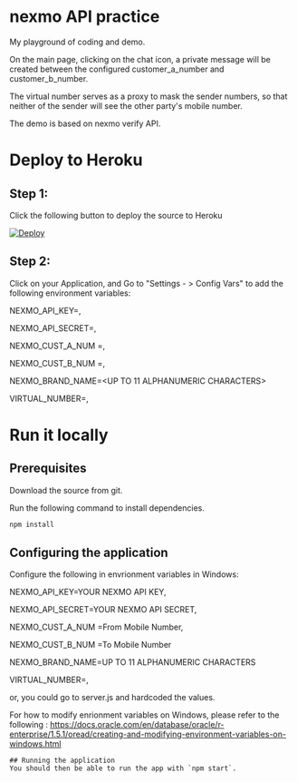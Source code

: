 # nexmo API practice 
My playground of coding and demo. 

On the main page, clicking on the chat icon, a private message will be created between the configured customer_a_number and customer_b_number.

The virtual number serves as a proxy to mask the sender numbers, so that neither of the sender will see the other party's mobile number.


The demo is based on nexmo verify API. 


# Deploy to Heroku

## Step 1: 

Click the following button to deploy the source to Heroku

[![Deploy](https://www.herokucdn.com/deploy/button.svg)](https://heroku.com/deploy?template=https://github.com/kopi-kosong/nexmo-sms-api.git)

## Step 2: 

Click on your Application, and Go to "Settings - > Config Vars" to add the following environment variables:

NEXMO_API_KEY=<YOUR NEXMO API KEY>,

NEXMO_API_SECRET=<YOUR NEXMO API SECRET>,

NEXMO_CUST_A_NUM =<From Mobile Number>,

NEXMO_CUST_B_NUM =<To Mobile Number>,

NEXMO_BRAND_NAME=<UP TO 11 ALPHANUMERIC CHARACTERS>

VIRTUAL_NUMBER=<YOUR Nexmo Vitural Number >,

# Run it locally

## Prerequisites
Download the source from git.

Run the following command to install dependencies.

```bash
npm install
```

## Configuring the application

Configure the following in envrionment variables in Windows:

NEXMO_API_KEY=YOUR NEXMO API KEY,

NEXMO_API_SECRET=YOUR NEXMO API SECRET,

NEXMO_CUST_A_NUM =From Mobile Number,

NEXMO_CUST_B_NUM =To Mobile Number

NEXMO_BRAND_NAME=UP TO 11 ALPHANUMERIC CHARACTERS

VIRTUAL_NUMBER=<YOUR Nexmo Vitural Number >,

or, you could go to server.js and hardcoded the values.

For how to modify enrionment variables on Windows, please refer to the following :
https://docs.oracle.com/en/database/oracle/r-enterprise/1.5.1/oread/creating-and-modifying-environment-variables-on-windows.html

```
## Running the application
You should then be able to run the app with `npm start`.
